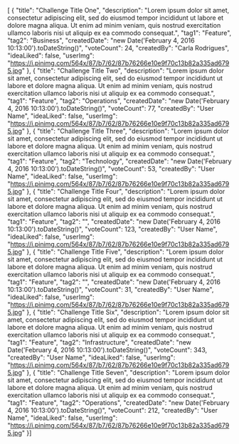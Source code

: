  [ {
    "title": "Challenge Title One", 
    "description": "Lorem ipsum dolor sit amet, consectetur adipiscing elit, sed do eiusmod tempor incididunt ut labore et dolore magna aliqua. Ut enim ad minim veniam, quis nostrud exercitation ullamco laboris nisi ut aliquip ex ea commodo consequat.", 
    "tag1": "Feature", 
    "tag2": "Business", 
    "createdDate": "new Date('February 4, 2016 10:13:00').toDateString()", 
    "voteCount": 24, 
    "createdBy": "Carla Rodrigues", 
    "ideaLiked": false, 
    "userImg": "https://i.pinimg.com/564x/87/b7/62/87b76266e10e9f70c13b82a335ad6795.jpg"
  },
  {
    "title": "Challenge Title Two", 
    "description": "Lorem ipsum dolor sit amet, consectetur adipiscing elit, sed do eiusmod tempor incididunt ut labore et dolore magna aliqua. Ut enim ad minim veniam, quis nostrud exercitation ullamco laboris nisi ut aliquip ex ea commodo consequat.", 
    "tag1": "Feature", 
    "tag2": "Operations", 
    "createdDate": "new Date('February 4, 2016 10:13:00').toDateString()", 
    "voteCount": 77, 
    "createdBy": "User Name", 
    "ideaLiked": false, 
    "userImg": "https://i.pinimg.com/564x/87/b7/62/87b76266e10e9f70c13b82a335ad6795.jpg"
  },
  {
    "title": "Challenge Title Three", 
    "description": "Lorem ipsum dolor sit amet, consectetur adipiscing elit, sed do eiusmod tempor incididunt ut labore et dolore magna aliqua. Ut enim ad minim veniam, quis nostrud exercitation ullamco laboris nisi ut aliquip ex ea commodo consequat.", 
    "tag1": "Feature", 
    "tag2": "Technology", 
    "createdDate": "new Date('February 4, 2016 10:13:00').toDateString()", 
    "voteCount": 53, 
    "createdBy": "User Name", 
    "ideaLiked": false, 
    "userImg": "https://i.pinimg.com/564x/87/b7/62/87b76266e10e9f70c13b82a335ad6795.jpg"
  }, 
  {
    "title": "Challenge Title Four", 
    "description": "Lorem ipsum dolor sit amet, consectetur adipiscing elit, sed do eiusmod tempor incididunt ut labore et dolore magna aliqua. Ut enim ad minim veniam, quis nostrud exercitation ullamco laboris nisi ut aliquip ex ea commodo consequat.", 
    "tag1": "Feature", 
    "tag2": "", 
    "createdDate": "new Date('February 4, 2016 10:13:00').toDateString()", 
    "voteCount": 123, 
    "createdBy": "User Name", 
    "ideaLiked": false, 
    "userImg": "https://i.pinimg.com/564x/87/b7/62/87b76266e10e9f70c13b82a335ad6795.jpg"
  },
  {
    "title": "Challenge Title Five", 
    "description": "Lorem ipsum dolor sit amet, consectetur adipiscing elit, sed do eiusmod tempor incididunt ut labore et dolore magna aliqua. Ut enim ad minim veniam, quis nostrud exercitation ullamco laboris nisi ut aliquip ex ea commodo consequat.", 
    "tag1": "Feature", 
    "tag2": "", 
    "createdDate": "new Date('February 4, 2016 10:13:00').toDateString()", 
    "voteCount": 31, 
    "createdBy": "User Name", 
    "ideaLiked": false, 
    "userImg": "https://i.pinimg.com/564x/87/b7/62/87b76266e10e9f70c13b82a335ad6795.jpg"
  },
  {
    "title": "Challenge Title Six", 
    "description": "Lorem ipsum dolor sit amet, consectetur adipiscing elit, sed do eiusmod tempor incididunt ut labore et dolore magna aliqua. Ut enim ad minim veniam, quis nostrud exercitation ullamco laboris nisi ut aliquip ex ea commodo consequat.", 
    "tag1": "Feature", 
    "tag2": "Infrastructure", 
    "createdDate": "new Date('February 4, 2016 10:13:00').toDateString()", 
    "voteCount": 343, 
    "createdBy": "User Name", 
    "ideaLiked": false, 
    "userImg": "https://i.pinimg.com/564x/87/b7/62/87b76266e10e9f70c13b82a335ad6795.jpg"
  },
  {
    "title": "Challenge Title Seven", 
    "description": "Lorem ipsum dolor sit amet, consectetur adipiscing elit, sed do eiusmod tempor incididunt ut labore et dolore magna aliqua. Ut enim ad minim veniam, quis nostrud exercitation ullamco laboris nisi ut aliquip ex ea commodo consequat.", 
    "tag1": "Feature", 
    "tag2": "Operations", 
    "createdDate": "new Date('February 4, 2016 10:13:00').toDateString()", 
    "voteCount": 212, 
    "createdBy": "User Name", 
    "ideaLiked": false, 
    "userImg": "https://i.pinimg.com/564x/87/b7/62/87b76266e10e9f70c13b82a335ad6795.jpg"
  }]
